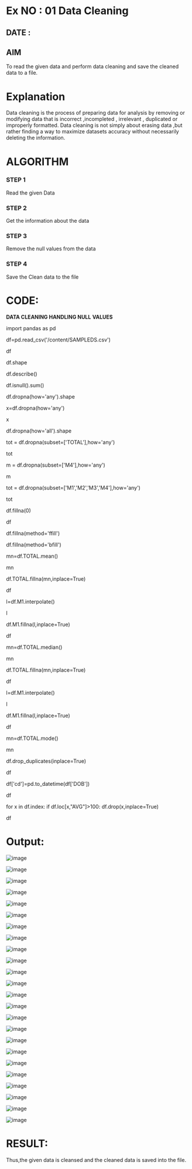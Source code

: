 # Ex NO : 01  Data Cleaning 

## DATE : 

## AIM
To read the given data and perform data cleaning and save the cleaned data to a file. 

# Explanation
Data cleaning is the process of preparing data for analysis by removing or modifying data that is incorrect ,incompleted , irrelevant , duplicated or improperly formatted. 
Data cleaning is not simply about erasing data ,but rather finding a way to maximize datasets accuracy without necessarily deleting the information. 

# ALGORITHM
### STEP 1
Read the given Data
### STEP 2
Get the information about the data
### STEP 3
Remove the null values from the data
### STEP 4
Save the Clean data to the file

# CODE:

**DATA CLEANING HANDLING NULL** **VALUES**

import pandas as pd

df=pd.read_csv('/content/SAMPLEDS.csv')

df

df.shape

df.describe()

df.isnull().sum()

df.dropna(how='any').shape

x=df.dropna(how='any')

x

df.dropna(how='all').shape

tot = df.dropna(subset=['TOTAL'],how='any')

tot

m = df.dropna(subset=['M4'],how='any')

m

tot = df.dropna(subset=['M1','M2','M3','M4'],how='any')

tot

df.fillna(0)

df

df.fillna(method='ffill')

df.fillna(method='bfill')

mn=df.TOTAL.mean()

mn

df.TOTAL.fillna(mn,inplace=True)

df

l=df.M1.interpolate()

l

df.M1.fillna(l,inplace=True)

df

mn=df.TOTAL.median()

mn

df.TOTAL.fillna(mn,inplace=True)

df

l=df.M1.interpolate()

l

df.M1.fillna(l,inplace=True)

df

mn=df.TOTAL.mode()

mn

df.drop_duplicates(inplace=True)

df

df['cd']=pd.to_datetime(df['DOB'])

df

for x in df.index:
  if df.loc[x,"AVG"]>100:
    df.drop(x,inplace=True)

df
# Output:
![image](https://github.com/Yugendaran/ODD2023-Datascience-Ex01/assets/128135616/ac34c6d8-e10f-4d6c-8682-0a41642c35a9)

![image](https://github.com/Yugendaran/ODD2023-Datascience-Ex01/assets/128135616/9e734620-fc40-49aa-99f5-e6acdc9c442e)

![image](https://github.com/Yugendaran/ODD2023-Datascience-Ex01/assets/128135616/d73918e1-5a68-4c17-aada-418bb9e5ac62)

![image](https://github.com/Yugendaran/ODD2023-Datascience-Ex01/assets/128135616/2be1d6f2-a960-4c99-8ab3-a874e507899c)

![image](https://github.com/Yugendaran/ODD2023-Datascience-Ex01/assets/128135616/4d47fd85-5f53-4b33-8cd1-c8d37db44081)

![image](https://github.com/Yugendaran/ODD2023-Datascience-Ex01/assets/128135616/1c49a726-4aa4-4d82-ac37-c61ebba3e3ef)

![image](https://github.com/Yugendaran/ODD2023-Datascience-Ex01/assets/128135616/e5883e91-2459-4030-997c-d50de198e2b4)

![image](https://github.com/Yugendaran/ODD2023-Datascience-Ex01/assets/128135616/57c325df-5ad0-4641-951d-ab6285043e51)

![image](https://github.com/Yugendaran/ODD2023-Datascience-Ex01/assets/128135616/e2e8d3e6-9d0a-4b58-a726-159ca46cd91b)

![image](https://github.com/Yugendaran/ODD2023-Datascience-Ex01/assets/128135616/14efba85-ca11-4e70-8766-7e1bc366b1cd)

![image](https://github.com/Yugendaran/ODD2023-Datascience-Ex01/assets/128135616/c264bcbf-1365-42b6-96e4-0d11670e9824)

![image](https://github.com/Yugendaran/ODD2023-Datascience-Ex01/assets/128135616/255fb8bd-50a0-4f62-97b1-7d605c1b58e0)

![image](https://github.com/Yugendaran/ODD2023-Datascience-Ex01/assets/128135616/6e1d9463-9e14-4d6d-99b8-360d9668c612)

![image](https://github.com/Yugendaran/ODD2023-Datascience-Ex01/assets/128135616/55fe890c-dce5-40fa-abde-91ca8ffa81ae)

![image](https://github.com/Yugendaran/ODD2023-Datascience-Ex01/assets/128135616/f5df804c-2146-417b-8048-3afa08561119)

![image](https://github.com/Yugendaran/ODD2023-Datascience-Ex01/assets/128135616/a54df47c-72b6-491d-b079-929d61a6fe36)

![image](https://github.com/Yugendaran/ODD2023-Datascience-Ex01/assets/128135616/8b1f190f-5904-40fe-ac8d-256d24797b3c)

![image](https://github.com/Yugendaran/ODD2023-Datascience-Ex01/assets/128135616/22c2b3c1-15b7-4453-9183-776a26e4ed1a)

![image](https://github.com/Yugendaran/ODD2023-Datascience-Ex01/assets/128135616/e0933616-4d1b-42b7-a9ae-6c0de211c60b)

![image](https://github.com/Yugendaran/ODD2023-Datascience-Ex01/assets/128135616/ca237d06-ba48-4b2d-86c0-4590272b541a)

![image](https://github.com/Yugendaran/ODD2023-Datascience-Ex01/assets/128135616/8f90e394-7e12-4432-87be-4ad4a5259efd)

![image](https://github.com/Yugendaran/ODD2023-Datascience-Ex01/assets/128135616/cd3f7894-2e84-47f0-89ef-52aa3b4866c7)

![image](https://github.com/Yugendaran/ODD2023-Datascience-Ex01/assets/128135616/39d5eac3-df1b-4c29-aa64-b9680e321956)

![image](https://github.com/Yugendaran/ODD2023-Datascience-Ex01/assets/128135616/070bfaae-8aac-4f38-8faa-3edc77c500f6)


# RESULT:
Thus,the given data is cleansed and the cleaned data is saved into the file.

